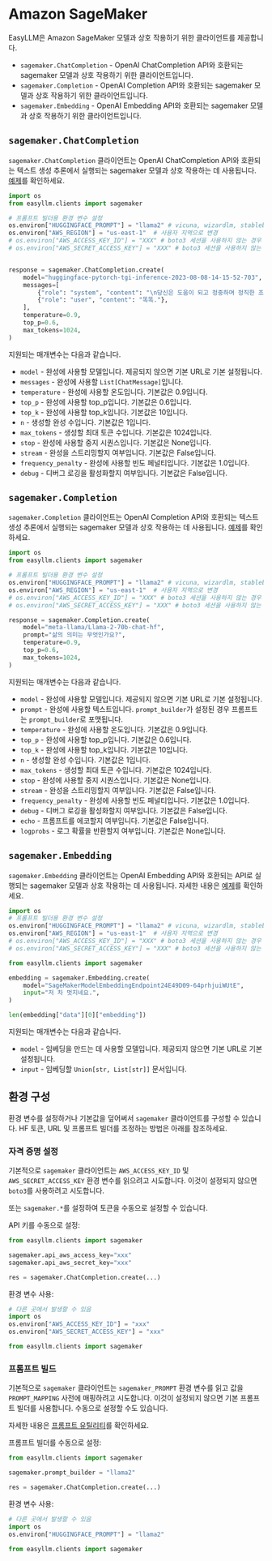 # Amazon SageMaker

EasyLLM은 Amazon SageMaker 모델과 상호 작용하기 위한 클라이언트를 제공합니다.

- `sagemaker.ChatCompletion` - OpenAI ChatCompletion API와 호환되는 sagemaker 모델과 상호 작용하기 위한 클라이언트입니다.
- `sagemaker.Completion` - OpenAI Completion API와 호환되는 sagemaker 모델과 상호 작용하기 위한 클라이언트입니다.
- `sagemaker.Embedding` - OpenAI Embedding API와 호환되는 sagemaker 모델과 상호 작용하기 위한 클라이언트입니다.

## `sagemaker.ChatCompletion`

`sagemaker.ChatCompletion` 클라이언트는 OpenAI ChatCompletion API와 호환되는 텍스트 생성 추론에서 실행되는 sagemaker 모델과 상호 작용하는 데 사용됩니다. [예제](../examples/sagemaker-chat-completion-api)를 확인하세요.


```python
import os
from easyllm.clients import sagemaker

# 프롬프트 빌더용 환경 변수 설정
os.environ["HUGGINGFACE_PROMPT"] = "llama2" # vicuna, wizardlm, stablebeluga, open_assistant
os.environ["AWS_REGION"] = "us-east-1"  # 사용자 지역으로 변경
# os.environ["AWS_ACCESS_KEY_ID"] = "XXX" # boto3 세션을 사용하지 않는 경우 필요
# os.environ["AWS_SECRET_ACCESS_KEY"] = "XXX" # boto3 세션을 사용하지 않는 경우 필요


response = sagemaker.ChatCompletion.create(
    model="huggingface-pytorch-tgi-inference-2023-08-08-14-15-52-703",
    messages=[
        {"role": "system", "content": "\n당신은 도움이 되고 정중하며 정직한 조수입니다."},
        {"role": "user", "content": "똑똑."},
    ],
    temperature=0.9,
    top_p=0.6,
    max_tokens=1024,
)
```


지원되는 매개변수는 다음과 같습니다.

* `model` - 완성에 사용할 모델입니다. 제공되지 않으면 기본 URL로 기본 설정됩니다.
* `messages` - 완성에 사용할 `List[ChatMessage]`입니다.
* `temperature` - 완성에 사용할 온도입니다. 기본값은 0.9입니다.
* `top_p` - 완성에 사용할 top_p입니다. 기본값은 0.6입니다.
* `top_k` - 완성에 사용할 top_k입니다. 기본값은 10입니다.
* `n` - 생성할 완성 수입니다. 기본값은 1입니다.
* `max_tokens` - 생성할 최대 토큰 수입니다. 기본값은 1024입니다.
* `stop` - 완성에 사용할 중지 시퀀스입니다. 기본값은 None입니다.
* `stream` - 완성을 스트리밍할지 여부입니다. 기본값은 False입니다.
* `frequency_penalty` - 완성에 사용할 빈도 페널티입니다. 기본값은 1.0입니다.
* `debug` - 디버그 로깅을 활성화할지 여부입니다. 기본값은 False입니다.

## `sagemaker.Completion`

`sagemaker.Completion` 클라이언트는 OpenAI Completion API와 호환되는 텍스트 생성 추론에서 실행되는 sagemaker 모델과 상호 작용하는 데 사용됩니다. [예제](../examples/sagemaker-text-completion-api)를 확인하세요.


```python
import os
from easyllm.clients import sagemaker

# 프롬프트 빌더용 환경 변수 설정
os.environ["HUGGINGFACE_PROMPT"] = "llama2" # vicuna, wizardlm, stablebeluga, open_assistant
os.environ["AWS_REGION"] = "us-east-1"  # 사용자 지역으로 변경
# os.environ["AWS_ACCESS_KEY_ID"] = "XXX" # boto3 세션을 사용하지 않는 경우 필요
# os.environ["AWS_SECRET_ACCESS_KEY"] = "XXX" # boto3 세션을 사용하지 않는 경우 필요

response = sagemaker.Completion.create(
    model="meta-llama/Llama-2-70b-chat-hf",
    prompt="삶의 의미는 무엇인가요?",
    temperature=0.9,
    top_p=0.6,
    max_tokens=1024,
)
```


지원되는 매개변수는 다음과 같습니다.

* `model` - 완성에 사용할 모델입니다. 제공되지 않으면 기본 URL로 기본 설정됩니다.
* `prompt` - 완성에 사용할 텍스트입니다. `prompt_builder`가 설정된 경우 프롬프트는 `prompt_builder`로 포맷됩니다.
* `temperature` - 완성에 사용할 온도입니다. 기본값은 0.9입니다.
* `top_p` - 완성에 사용할 top_p입니다. 기본값은 0.6입니다.
* `top_k` - 완성에 사용할 top_k입니다. 기본값은 10입니다.
* `n` - 생성할 완성 수입니다. 기본값은 1입니다.
* `max_tokens` - 생성할 최대 토큰 수입니다. 기본값은 1024입니다.
* `stop` - 완성에 사용할 중지 시퀀스입니다. 기본값은 None입니다.
* `stream` - 완성을 스트리밍할지 여부입니다. 기본값은 False입니다.
* `frequency_penalty` - 완성에 사용할 빈도 페널티입니다. 기본값은 1.0입니다.
* `debug` - 디버그 로깅을 활성화할지 여부입니다. 기본값은 False입니다.
* `echo` - 프롬프트를 에코할지 여부입니다. 기본값은 False입니다.
* `logprobs` - 로그 확률을 반환할지 여부입니다. 기본값은 None입니다.


## `sagemaker.Embedding`

`sagemaker.Embedding` 클라이언트는 OpenAI Embedding API와 호환되는 API로 실행되는 sagemaker 모델과 상호 작용하는 데 사용됩니다. 자세한 내용은 [예제](../examples/sagemaker-get-embeddings)를 확인하세요.

```python
import os
# 프롬프트 빌더용 환경 변수 설정
os.environ["HUGGINGFACE_PROMPT"] = "llama2" # vicuna, wizardlm, stablebeluga, open_assistant
os.environ["AWS_REGION"] = "us-east-1"  # 사용자 지역으로 변경
# os.environ["AWS_ACCESS_KEY_ID"] = "XXX" # boto3 세션을 사용하지 않는 경우 필요
# os.environ["AWS_SECRET_ACCESS_KEY"] = "XXX" # boto3 세션을 사용하지 않는 경우 필요

from easyllm.clients import sagemaker

embedding = sagemaker.Embedding.create(
    model="SageMakerModelEmbeddingEndpoint24E49D09-64prhjuiWUtE",
    input="저 차 멋지네요.",
)

len(embedding["data"][0]["embedding"])
```

지원되는 매개변수는 다음과 같습니다.

* `model` - 임베딩을 만드는 데 사용할 모델입니다. 제공되지 않으면 기본 URL로 기본 설정됩니다.
* `input` - 임베딩할 `Union[str, List[str]]` 문서입니다.


## 환경 구성

환경 변수를 설정하거나 기본값을 덮어써서 `sagemaker` 클라이언트를 구성할 수 있습니다. HF 토큰, URL 및 프롬프트 빌더를 조정하는 방법은 아래를 참조하세요.

### 자격 증명 설정

기본적으로 `sagemaker` 클라이언트는 `AWS_ACCESS_KEY_ID` 및 `AWS_SECRET_ACCESS_KEY` 환경 변수를 읽으려고 시도합니다. 이것이 설정되지 않으면 `boto3`를 사용하려고 시도합니다.

또는 `sagemaker.*`를 설정하여 토큰을 수동으로 설정할 수 있습니다.

API 키를 수동으로 설정:

```python
from easyllm.clients import sagemaker

sagemaker.api_aws_access_key="xxx"
sagemaker.api_aws_secret_key="xxx"

res = sagemaker.ChatCompletion.create(...)
```

환경 변수 사용:

```python
# 다른 곳에서 발생할 수 있음
import os
os.environ["AWS_ACCESS_KEY_ID"] = "xxx"
os.environ["AWS_SECRET_ACCESS_KEY"] = "xxx"

from easyllm.clients import sagemaker
```


### 프롬프트 빌드

기본적으로 `sagemaker` 클라이언트는 `sagemaker_PROMPT` 환경 변수를 읽고 값을 `PROMPT_MAPPING` 사전에 매핑하려고 시도합니다. 이것이 설정되지 않으면 기본 프롬프트 빌더를 사용합니다.
수동으로 설정할 수도 있습니다.

자세한 내용은 [프롬프트 유틸리티](../prompt_utils)를 확인하세요.


프롬프트 빌더를 수동으로 설정:

```python
from easyllm.clients import sagemaker

sagemaker.prompt_builder = "llama2"

res = sagemaker.ChatCompletion.create(...)
```

환경 변수 사용:

```python
# 다른 곳에서 발생할 수 있음
import os
os.environ["HUGGINGFACE_PROMPT"] = "llama2"

from easyllm.clients import sagemaker
```
